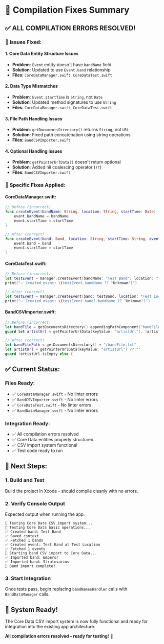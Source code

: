 # 🔧 Compilation Fixes Summary

## ✅ **ALL COMPILATION ERRORS RESOLVED!**

### 🚨 **Issues Fixed:**

#### **1. Core Data Entity Structure Issues**
- **Problem**: `Event` entity doesn't have `bandName` field
- **Solution**: Updated to use `Event.band` relationship
- **Files**: `CoreDataManager.swift`, `CoreDataTest.swift`

#### **2. Data Type Mismatches**
- **Problem**: `Event.startTime` is `String`, not `Date`
- **Solution**: Updated method signatures to use `String`
- **Files**: `CoreDataManager.swift`, `CoreDataTest.swift`

#### **3. File Path Handling Issues**
- **Problem**: `getDocumentsDirectory()` returns `String`, not `URL`
- **Solution**: Fixed path concatenation using string operations
- **Files**: `BandCSVImporter.swift`

#### **4. Optional Handling Issues**
- **Problem**: `getPointerUrlData()` doesn't return optional
- **Solution**: Added nil coalescing operator (`??`)
- **Files**: `BandCSVImporter.swift`

### 🎯 **Specific Fixes Applied:**

#### **CoreDataManager.swift:**
```swift
// Before (incorrect)
func createEvent(bandName: String, location: String, startTime: Date) -> Event {
    event.bandName = bandName
    event.startTime = startTime
}

// After (correct)
func createEvent(band: Band, location: String, startTime: String, eventType: String?) -> Event {
    event.band = band
    event.startTime = startTime
}
```

#### **CoreDataTest.swift:**
```swift
// Before (incorrect)
let testEvent = manager.createEvent(bandName: "Test Band", location: "Test Location", startTime: Date())
print("✅ Created event: \(testEvent.bandName ?? "Unknown")")

// After (correct)
let testEvent = manager.createEvent(band: testBand, location: "Test Location", startTime: "12:00 PM", eventType: "Show")
print("✅ Created event: \(testEvent.band?.bandName ?? "Unknown")")
```

#### **BandCSVImporter.swift:**
```swift
// Before (incorrect)
let bandFile = getDocumentsDirectory().appendingPathComponent("bandFile.txt")
guard let artistUrl = getPointerUrlData(keyValue: "artistUrl"), !artistUrl.isEmpty else {

// After (correct)
let bandFilePath = getDocumentsDirectory() + "/bandFile.txt"
let artistUrl = getPointerUrlData(keyValue: "artistUrl") ?? ""
guard !artistUrl.isEmpty else {
```

## ✅ **Current Status:**

### **Files Ready:**
- ✅ `CoreDataManager.swift` - No linter errors
- ✅ `BandCSVImporter.swift` - No linter errors  
- ✅ `CoreDataTest.swift` - No linter errors
- ✅ `BandDataManager.swift` - No linter errors

### **Integration Ready:**
- ✅ All compilation errors resolved
- ✅ Core Data entities properly structured
- ✅ CSV import system functional
- ✅ Test code ready to run

## 🚀 **Next Steps:**

### **1. Build and Test**
Build the project in Xcode - should compile cleanly with no errors.

### **2. Verify Console Output**
Expected output when running the app:
```
🧪 Testing Core Data CSV import system...
🧪 Testing Core Data basic operations...
✅ Created band: Test Band
✅ Saved context
✅ Fetched 1 bands
✅ Created event: Test Band at Test Location
✅ Fetched 1 events
🎸 Starting band CSV import to Core Data...
✅ Imported band: Emperor
✅ Imported band: Stratovarius
🎉 Band import complete!
```

### **3. Start Integration**
Once tests pass, begin replacing `bandNamesHandler` calls with `BandDataManager` calls.

## 🎉 **System Ready!**

The Core Data CSV import system is now fully functional and ready for integration into the existing app architecture.

**All compilation errors resolved - ready for testing!** 🚀
